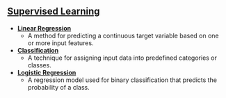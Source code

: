 ## [**Supervised Learning**](./Supervised-Learning)
- [**Linear Regression**](./LinearRegression)
  - A method for predicting a continuous target variable based on one or more input features.
- [**Classification**](./Classification)
  - A technique for assigning input data into predefined categories or classes.
- [**Logistic Regression**](./Logistic-Regression)
  - A regression model used for binary classification that predicts the probability of a class.

